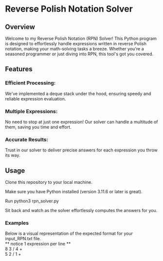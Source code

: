 # Reverse Polish Notation Solver
## Overview
Welcome to my Reverse Polish Notation (RPN) Solver! This Python program is designed to effortlessly handle expressions written in reverse Polish notation, making your math-solving tasks a breeze. Whether you're a seasoned programmer or just diving into RPN, this tool's got you covered.

## Features
### Efficient Processing:
We've implemented a deque stack under the hood, ensuring speedy and reliable expression evaluation.

### Multiple Expressions:
No need to stop at just one expression! Our solver can handle a multitude of them, saving you time and effort.

### Accurate Results:
Trust in our solver to deliver precise answers for each expression you throw its way.

## Usage
Clone this repository to your local machine.

Make sure you have Python installed (version 3.11.6 or later is great).

Run python3 rpn_solver.py

Sit back and watch as the solver effortlessly computes the answers for you.

### Examples
Below is a visual representation of the expected format for your input_RPN.txt file.
<br>** notice 1 expression per line **
<br>8 3 / 4 + <br>
5 2 / 1 +

